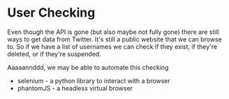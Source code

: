 # User Checking

Even though the API is gone (but also maybe not fully gone) there are still ways to get data from Twitter. It's still a public website that we can browse to. So if we have a list of usernames we can check if they exist, if they're deleted, or if they're suspended.

Aaaaannddd, we may be able to automate this checking

- selenium - a python library to interact with a browser
- phantomJS - a headless virtual browser